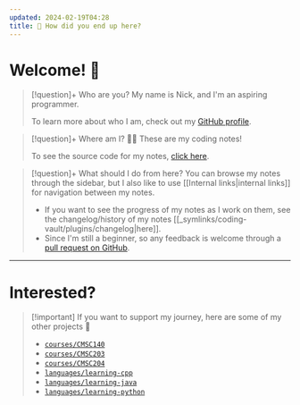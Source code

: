 ```yaml
---
updated: 2024-02-19T04:28
title: 🤔 How did you end up here?
---
```

# Welcome! 👋
> [!question]+ Who are you?
> My name is Nick, and I'm an aspiring programmer.
> 
> To learn more about who I am, check out my [GitHub profile](https://github.com/nick-nugat).

> [!question]+ Where am I? 😵‍💫
> These are my coding notes!
> 
> To see the source code for my notes, [click here](https://github.com/nick-nugat/coding-notes-hosted/tree/v4/content).

> [!question]+ What should I do from here?
> You can browse my notes through the sidebar, but I also like to use [[Internal links|internal links]] for navigation between my notes.
> - If you want to see the progress of my notes as I work on them, see the changelog/history of my notes [[_symlinks/coding-vault/plugins/changelog|here]].
> - Since I'm still a beginner, so any feedback is welcome through a [pull request on GitHub](https://github.com/nick-nugat/coding-notes-hosted/issues/new).

___
# Interested?

> [!important] If you want to support my journey, here are some of my other projects 👀
> - [`courses/CMSC140`](https://github.com/nick-nugat/CMSC140)
> - [`courses/CMSC203`](https://github.com/nick-nugat/CMSC203)
> - [`courses/CMSC204`](https://github.com/nick-nugat/CMSC204)
> - [`languages/learning-cpp`](https://github.com/nick-nugat/learning-cpp)
> - [`languages/learning-java`](https://github.com/nick-nugat/learning-java)
> - [`languages/learning-python`](https://github.com/nick-nugat/learning-python)


